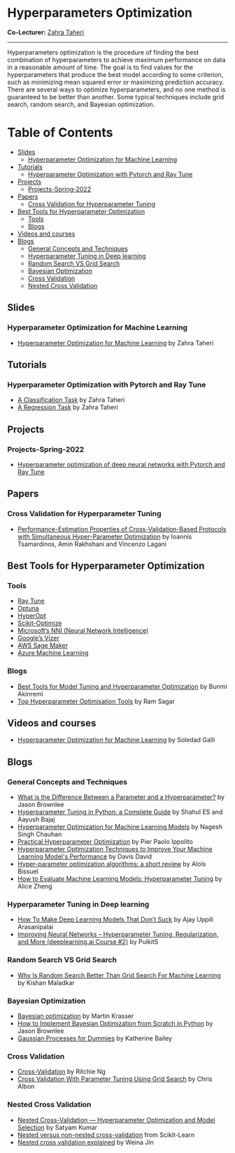 
# Hyperparameters Optimization

**Co-Lecturer:** [Zahra Taheri](https://github.com/zahta)

-------------------------------

Hyperparameters optimization is the procedure of finding the best combination of hyperparameters to achieve maximum performance on data in a reasonable amount of time. The goal is to find values for the hyperparameters that produce the best model according to some criterion, such as minimizing mean squared error or maximizing prediction accuracy. There are several ways to optimize hyperparameters, and no one method is guaranteed to be better than another. Some typical techniques include grid search, random search, and Bayesian optimization.

# Table of Contents

  - [Slides](#slides)
    - [Hyperparameter Optimization for Machine Learning](#hyperparameter-optimization-for-machine-learning)
  - [Tutorials](#tutorials)
    - [Hyperparameter Optimization with Pytorch and Ray Tune](#hyperparameter-optimization-with-pytorch-and-ray-tune)
  - [Projects](#projects)
    - [Projects-Spring-2022](#projects-spring-2022)
  - [Papers](#papers)
    - [Cross Validation for Hyperparameter Tuning](#cross-validation-for-hyperparameter-tuning)
  - [Best Tools for Hyperparameter Optimization](#best-tools-for-hyperparameter-optimization)
    - [Tools](#tools)
    - [Blogs](#blogs)
  - [Videos and courses](#videos-and-courses)
  - [Blogs](#blogs)
    - [General Concepts and Techniques](#general-concepts-and-techniques)
    - [Hyperparameter Tuning in Deep learning](#hyperparameter-tuning-in-deep-learning)
    - [Random Search VS Grid Search](#random-search-vs-grid-search)
    - [Bayesian Optimization](#bayesian-optimization)
    - [Cross Validation](#cross-validation)
    - [Nested Cross Validation](#nested-cross-validation)


## Slides
### Hyperparameter Optimization for Machine Learning
- [Hyperparameter Optimization for Machine Learning](https://github.com/zahta/machine-learning/blob/master/hyperparameters-optimization/hyperparameter_optimization_zahra_taheri.pdf) by Zahra Taheri
## Tutorials
### Hyperparameter Optimization with Pytorch and Ray Tune
- [A Classification Task](https://github.com/zahta/machine-learning/blob/master/hyperparameters-optimization/hyperparameter_tuning_pytorch_ray_tune_classification.ipynb) by Zahra Taheri
- [A Regression Task](https://github.com/zahta/machine-learning/blob/master/hyperparameters-optimization/hyperparameter_tuning_pytorch_ray_tune_regression.ipynb) by Zahra Taheri
## Projects
### Projects-Spring-2022
- [Hyperparameter optimization of deep neural networks with Pytorch and Ray Tune](https://github.com/zahta/Optimization-For-Data-Science/tree/master/Hyperparameters-Optimization/Projects/Projects-Spring-2022)
## Papers
### Cross Validation for Hyperparameter Tuning
- [Performance-Estimation Properties of Cross-Validation-Based Protocols with Simultaneous Hyper-Parameter Optimization](https://www.worldscientific.com/doi/abs/10.1142/S0218213015400230?src=recsys) by Ioannis Tsamardinos, Amin Rakhshani and Vincenzo Lagani
   	
## Best Tools for Hyperparameter Optimization
### Tools
- [Ray Tune](https://docs.ray.io/en/master/tune/index.html)
- [Optuna](https://optuna.readthedocs.io/en/stable/)
- [HyperOpt](https://github.com/hyperopt/hyperopt)
- [Scikit-Optimize](https://scikit-optimize.github.io/stable/auto_examples/hyperparameter-optimization.html)
- [Microsoft’s NNI (Neural Network Intelligence)](https://en.wikipedia.org/wiki/AutoML)
- [Google’s Vizer](https://research.google/pubs/pub46180/)
- [AWS Sage Maker](https://docs.aws.amazon.com/sagemaker/latest/dg/whatis.html)
- [Azure Machine Learning](https://www.sumologic.com/brief/what-is-azure/)

### Blogs 
- [Best Tools for Model Tuning and Hyperparameter Optimization](https://neptune.ai/blog/best-tools-for-model-tuning-and-hyperparameter-optimization) by Bunmi Akinremi
- [Top Hyperparameter Optimisation Tools](https://analyticsindiamag.com/top-hyperparameter-optimisation-tools-neural-networks/) by Ram Sagar

## Videos and courses
- [Hyperparameter Optimization for Machine Learning](https://www.courses.trainindata.com/p/hyperparameter-optimization-for-machine-learning) by Soledad Galli

## Blogs
### General Concepts and Techniques
- [What is the Difference Between a Parameter and a Hyperparameter?](https://machinelearningmastery.com/difference-between-a-parameter-and-a-hyperparameter/#:~:text=In%20summary%2C%20model%20parameters%20are,be%20set%20manually%20and%20tuned.) by Jason Brownlee
- [Hyperparameter Tuning in Python: a Complete Guide](https://neptune.ai/blog/hyperparameter-tuning-in-python-complete-guide) by Shahul ES and Aayush Bajaj
- [Hyperparameter Optimization for Machine Learning Models](https://www.kdnuggets.com/2020/05/hyperparameter-optimization-machine-learning-models.html#) by Nagesh Singh Chauhan
- [Practical Hyperparameter Optimization](https://www.kdnuggets.com/2020/02/practical-hyperparameter-optimization.html) by Pier Paolo Ippolito
- [Hyperparameter Optimization Techniques to Improve Your Machine Learning Model's Performance](https://www.freecodecamp.org/news/hyperparameter-optimization-techniques-machine-learning/) by Davis David
- [Hyper-parameter optimization algorithms: a short review](https://medium.com/criteo-engineering/hyper-parameter-optimization-algorithms-2fe447525903) by Aloïs Bissuel
- [How to Evaluate Machine Learning Models: Hyperparameter Tuning](https://web.archive.org/web/20160701182750/http://blog.dato.com/how-to-evaluate-machine-learning-models-part-4-hyperparameter-tuning) by Alice Zheng
### Hyperparameter Tuning in Deep learning
- [How To Make Deep Learning Models That Don’t Suck](https://nanonets.com/blog/hyperparameter-optimization/) by Ajay Uppili Arasanipalai
- [Improving Neural Networks – Hyperparameter Tuning, Regularization, and More (deeplearning.ai Course #2)](https://www.analyticsvidhya.com/blog/2018/11/neural-networks-hyperparameter-tuning-regularization-deeplearning/) by PulkitS 
### Random Search VS Grid Search
- [Why Is Random Search Better Than Grid Search For Machine Learning](https://analyticsindiamag.com/why-is-random-search-better-than-grid-search-for-machine-learning/#:~:text=Random%20search%20is%20a%20technique,yields%20high%20variance%20during%20computing.) by Kishan Maladkar
### Bayesian Optimization	
- [Bayesian optimization](http://krasserm.github.io/2018/03/21/bayesian-optimization/) by Martin Krasser
- [How to Implement Bayesian Optimization from Scratch in Python](https://machinelearningmastery.com/what-is-bayesian-optimization/#:~:text=with%20sample%20code.-,What%20Is%20Bayesian%20Optimization,and%2For%20expensive%20to%20evaluate.) by Jason Brownlee
- [Gaussian Processes for Dummies](https://katbailey.github.io/post/gaussian-processes-for-dummies/) by Katherine Bailey
### Cross Validation
- [Cross-Validation](https://www.ritchieng.com/machine-learning-cross-validation/) by Ritchie Ng
- [Cross Validation With Parameter Tuning Using Grid Search](https://chrisalbon.com/code/machine_learning/model_evaluation/cross_validation_parameter_tuning_grid_search/) by Chris Albon

### Nested Cross Validation
- [Nested Cross-Validation — Hyperparameter Optimization and Model Selection](https://towardsdatascience.com/nested-cross-validation-hyperparameter-optimization-and-model-selection-5885d84acda#:~:text=Nested%20Cross-Validation%20Nested-,model%20and%20its%20hyperparameter%20search.) by Satyam Kumar
- [Nested versus non-nested cross-validation](https://scikit-learn.org/stable/auto_examples/model_selection/plot_nested_cross_validation_iris.html) from Scikit-Learn 
- [Nested cross validation explained](https://weina.me/nested-cross-validation/) by Weina Jin


